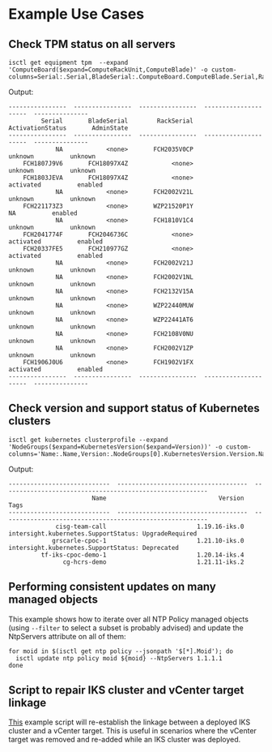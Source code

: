 # Example Use Cases

## Check TPM status on all servers

```
isctl get equipment tpm  --expand 'ComputeBoard($expand=ComputeRackUnit,ComputeBlade)' -o custom-columns=Serial:.Serial,BladeSerial:.ComputeBoard.ComputeBlade.Serial,RackSerial:.ComputeBoard.ComputeRackUnit.Serial,ActivationStatus:.ActivationStatus,AdminState:.AdminState
```
Output:
```
----------------  ----------------  ----------------  ---------------------  ---------------
         Serial       BladeSerial        RackSerial       ActivationStatus       AdminState
----------------  ----------------  ----------------  ---------------------  ---------------
             NA            <none>       FCH2035V0CP                unknown          unknown
    FCH1807J9V6       FCH18097X4Z            <none>                unknown          unknown
    FCH1803JEVA       FCH18097X4Z            <none>              activated          enabled
             NA            <none>       FCH2002V21L                unknown          unknown
    FCH221173Z3            <none>       WZP21520P1Y                     NA          enabled
             NA            <none>       FCH1810V1C4                unknown          unknown
    FCH2041774F       FCH2046736C            <none>              activated          enabled
    FCH20337FE5       FCH210977GZ            <none>              activated          enabled
             NA            <none>       FCH2002V21J                unknown          unknown
             NA            <none>       FCH2002V1NL                unknown          unknown
             NA            <none>       FCH2132V15A                unknown          unknown
             NA            <none>       WZP22440MUW                unknown          unknown
             NA            <none>       WZP22441AT6                unknown          unknown
             NA            <none>       FCH2108V0NU                unknown          unknown
             NA            <none>       FCH2002V1ZP                unknown          unknown
    FCH1906J0U6            <none>       FCH1902V1FX              activated          enabled
----------------  ----------------  ----------------  ---------------------  --------------- 
```

## Check version and support status of Kubernetes clusters

```
isctl get kubernetes clusterprofile --expand 'NodeGroups($expand=KubernetesVersion($expand=Version))' -o custom-columns='Name:.Name,Version:.NodeGroups[0].KubernetesVersion.Version.Name,Tags:.NodeGroups[0].KubernetesVersion.Version.Tags'
```
Output:
```
----------------------------  ------------------------------------  ---------------------------------------------------------
                       Name                               Version                                                       Tags
----------------------------  ------------------------------------  ---------------------------------------------------------
             cisg-team-call                         1.19.16-iks.0       intersight.kubernetes.SupportStatus: UpgradeRequired
            grscarle-cpoc-1                         1.21.10-iks.0            intersight.kubernetes.SupportStatus: Deprecated
         tf-iks-cpoc-demo-1                         1.20.14-iks.4
               cg-hcrs-demo                         1.21.11-iks.2
```

## Performing consistent updates on many managed objects

This example shows how to iterate over all NTP Policy managed objects (using `--filter` to select a subset is probably advised) and update the NtpServers attribute on all of them:
```
for moid in $(isctl get ntp policy --jsonpath '$[*].Moid'); do 
  isctl update ntp policy moid ${moid} --NtpServers 1.1.1.1
done
```

## Script to repair IKS cluster and vCenter target linkage

[This](https://github.com/cgascoig/isctl/blob/devel/examples/scripts/iks-fix-vcenter-target.sh) example script will re-establish the linkage between a deployed IKS cluster and a vCenter target. This is useful in scenarios where the vCenter target was removed and re-added while an IKS cluster was deployed. 
